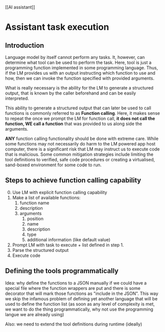 [[AI assistant]]

# Assistant task execution

## Introduction

Language model by itself cannot perform any tasks. It, however, can determine
what tool can be used to perform the task. Here, tool is just a programming
function implemented in some programming language. Thus, if the LM provides us
with an output instructing which function to use and how, then we can invoke the
function specified with provided arguments. 

What is really necessary is the ability for the LM to generate a structured output, 
that is known by the caller beforehand and can be easily interpreted.

This ability to generate a structured output that can later be used to call
functions is commonly referred to as **Function calling**. Here, it makes sense to 
repeat the once we prompt the LM for function call, **it does not call the
function, WE call a function** that was provided to us along side the arguments.

**ANY** function calling functionality should be done with extreme care. While some 
functions may not necessarily do harm to the LM powered app host computer, 
there is a significant risk that LM may instruct us to execute code that is malicious.
Some common mitigation strategies include limiting the tool definitions to
verified, safe code procedures or creating a virtualised, sand-boxed environment 
for some code to run.

## Steps to achieve function calling capability

0. Use LM with explicit function calling capability
1. Make a list of available functions:
	1. function name
	2. description
	3. arguments
		1. position
		2. name
		3. description
		4. type
		5. additional information (like default value)
2. Prompt LM with task to execute + list defined in step 1.
3. Parse the structured output
4. Execute code

## Defining the tools programmatically

Idea: why define the functions to a JSON manually if we could have 
a special file where the function wrappers are put and there is some 
decorator that will mark those functions as "include in the JSON".
This way we skip the infamous problem of defining yet another language
that will be used to define the function list (as soon as any level of
complexity is met, we want to do the thing programmatically, why not use the
programming langue we are already using)

Also: we need to extend the tool definitions during runtime (ideally)
